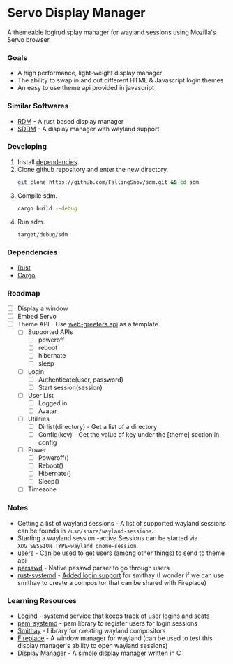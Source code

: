 # Servo Display Manager
A themeable login/display manager for wayland sessions using Mozilla's Servo browser.

### Goals
* A high performance, light-weight display manager
* The ability to swap in and out different HTML & Javascript login themes
* An easy to use theme api provided in javascript

### Similar Softwares
* [RDM](https://github.com/1wilkens/rdm) - A rust based display manager
* [SDDM](https://github.com/sddm/sddm) - A display manager with wayland support

### Developing
1. Install [dependencies](#dependencies).
1. Clone github repository and enter the new directory.
    ```bash
    git clone https://github.com/FallingSnow/sdm.git && cd sdm
    ```
1. Compile sdm.
    ```bash
    cargo build --debug
    ```
1. Run sdm.
    ```bash
    target/debug/sdm
    ```

### Dependencies
* [Rust](https://www.rust-lang.org/en-US/)
* [Cargo](https://doc.rust-lang.org/cargo/)

### Roadmap
* [ ] Display a window
* [ ] Embed Servo
* [ ] Theme API - Use [web-greeters api](https://doclets.io/Antergos/web-greeter/stable) as a template
    * [ ] Supported APIs
        * [ ] poweroff
        * [ ] reboot
        * [ ] hibernate
        * [ ] sleep
    * [ ] Login
        * [ ] Authenticate(user, password)
        * [ ] Start session(session)
    * [ ] User List
        * [ ] Logged in
        * [ ] Avatar
    * [ ] Utilities
        * [ ] Dirlist(directory) - Get a list of a directory
        * [ ] Config(key) - Get the value of key under the [theme] section in config
    * [ ] Power
        * [ ] Poweroff()
        * [ ] Reboot()
        * [ ] Hibernate()
        * [ ] Sleep()
    * [ ] Timezone

### Notes
* Getting a list of wayland sessions -
A list of supported wayland sessions can be founds in `/usr/share/wayland-sessions`.
* Starting a wayland session -active
Sessions can be started via `XDG_SESSION_TYPE=wayland gnome-session`.
* [users](https://github.com/ogham/rust-users) - Can be used to get users (among other things) to send to theme api
* [parsswd](https://github.com/kstep/parsswd) - Native passwd parser to go through users
* [rust-systemd](https://github.com/jmesmon/rust-systemd) - [Added login support](https://github.com/jmesmon/rust-systemd/pull/45) for smithay (I wonder if we can use smithay to create a compositor that can be shared with Fireplace)

### Learning Resources
* [Logind](https://www.freedesktop.org/wiki/Software/systemd/logind/) - systemd service that keeps track of user logins and seats
* [pam_systemd](https://www.freedesktop.org/software/systemd/man/pam_systemd.html) - pam library to register users for login sessions
* [Smithay](https://github.com/Smithay/smithay) - Library for creating wayland compositors
* [Fireplace](https://github.com/Drakulix/fireplace) - A window manager for wayland (can be used to test this display manager's ability to open wayland sessions)
* [Display Manager](https://github.com/gsingh93/display-manager) - A simple display manager written in C
